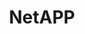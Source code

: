 ---
layout: post
title: NetAPP
level: platinum
logo_filename: sponsor_netapp_150.png
display: false
---